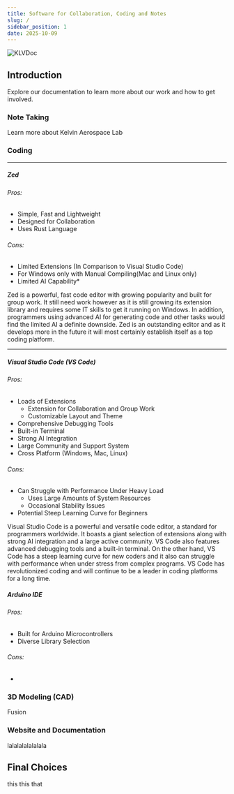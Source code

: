 ```yaml
---
title: Software for Collaboration, Coding and Notes
slug: /
sidebar_position: 1
date: 2025-10-09
---
```

![KLVDoc](https://external-content.duckduckgo.com/iu/?u=https%3A%2F%2Fmiro.medium.com%2Fv2%2Fresize%3Afit%3A1358%2F0*IcE9q06m22iF-t29&f=1&nofb=1&ipt=71e064477ccf918b639a7398c0c881fa12acbe80b111c9ebd063045bd108f996)

## Introduction

Explore our documentation to learn more about our work and how to get involved.

### Note Taking

Learn more about Kelvin Aerospace Lab

### Coding
___
##### Zed
###### Pros:
* Simple, Fast and Lightweight
* Designed for Collaboration
* Uses Rust Language
###### Cons:
* Limited Extensions (In Comparison to Visual Studio Code)
* For Windows only with Manual Compiling(Mac and Linux only)
* Limited AI Capability*

Zed is a powerful, fast code editor with growing popularity and built for group work. It still need work however as it is still growing its extension library and requires some IT skills to get it running on Windows. In addition, programmers using advanced AI for generating code and other tasks would find the limited AI a definite downside. Zed is an outstanding editor and as it develops more in the future it will most certainly establish itself as a top coding platform.
___
##### Visual Studio Code (VS Code)
###### Pros:
* Loads of Extensions
	* Extension for Collaboration and Group Work
	* Customizable Layout and Theme
* Comprehensive Debugging Tools
* Built-in Terminal
* Strong AI Integration
* Large Community and Support System
* Cross Platform (Windows, Mac, Linux)
###### Cons:
* Can Struggle with Performance Under Heavy Load
	* Uses Large Amounts of System Resources
	* Occasional Stability Issues
* Potential Steep Learning Curve for Beginners

Visual Studio Code is a powerful and versatile code editor, a standard for programmers worldwide. It boasts a giant selection of extensions along with strong AI integration and a large active community. VS Code also features advanced debugging tools and a built-in terminal. On the other hand, VS Code has a steep learning curve for new coders and it also can struggle with performance when under stress from complex programs. VS Code has revolutionized coding and will continue to be a leader in coding platforms for a long time.

##### Arduino IDE
###### Pros:
* Built for Arduino Microcontrollers
* Diverse Library Selection
###### Cons:
* 

### 3D Modeling (CAD)

Fusion

### Website and Documentation

lalalalalalalala

## Final Choices

this
this
that